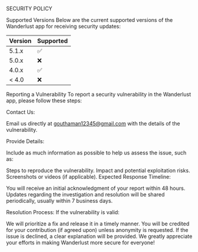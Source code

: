 SECURITY POLICY

Supported Versions
Below are the current supported versions of the Wanderlust app for receiving security updates:

| Version | Supported          |
| ------- | ------------------ |
| 5.1.x   | :white_check_mark: |
| 5.0.x   | :x:                |
| 4.0.x   | :white_check_mark: |
| < 4.0   | :x:                |

Reporting a Vulnerability
To report a security vulnerability in the Wanderlust app, please follow these steps:

Contact Us:

Email us directly at gouthaman12345@gmail.com with the details of the vulnerability.

Provide Details:

Include as much information as possible to help us assess the issue, such as:

Steps to reproduce the vulnerability.
Impact and potential exploitation risks.
Screenshots or videos (if applicable).
Expected Response Timeline:

You will receive an initial acknowledgment of your report within 48 hours.
Updates regarding the investigation and resolution will be shared periodically, usually within 7 business days.

Resolution Process:
If the vulnerability is valid:

We will prioritize a fix and release it in a timely manner.
You will be credited for your contribution (if agreed upon) unless anonymity is requested.
If the issue is declined, a clear explanation will be provided.
We greatly appreciate your efforts in making Wanderlust more secure for everyone!
